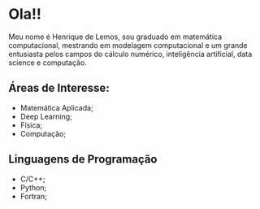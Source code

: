# Ola!!

Meu nome é Henrique de Lemos, sou graduado em matemática computacional, mestrando em modelagem computacional e um grande entusiasta pelos campos do cálculo numérico, inteligência artificial, data science e computação.

## Áreas de Interesse:
- Matemática Aplicada;
- Deep Learning;
- Física;
- Computação;

## Linguagens de Programação
- C/C++;
- Python;
- Fortran;
